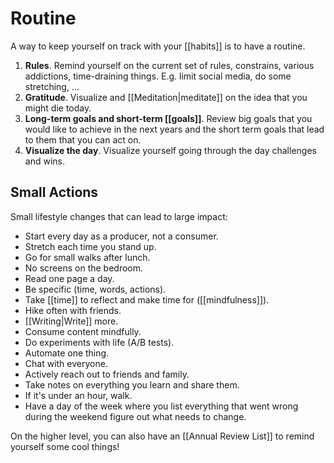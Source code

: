 # Routine

A way to keep yourself on track with your [[habits]] is to have a routine.

1. **Rules**. Remind yourself on the current set of rules, constrains, various addictions, time-draining things. E.g. limit social media, do some stretching, ...
2. **Gratitude**. Visualize and [[Meditation|meditate]] on the idea that you might die today.
3. **Long-term goals and short-term [[goals]]**. Review big goals that you would like to achieve in the next years and the short term goals that lead to them that you can act on.
4. **Visualize the day**. Visualize yourself going through the day challenges and wins.

## Small Actions

Small lifestyle changes that can lead to large impact:

- Start every day as a producer, not a consumer.
- Stretch each time you stand up.
- Go for small walks after lunch.
- No screens on the bedroom.
- Read one page a day.
- Be specific (time, words, actions).
- Take [[time]] to reflect and make time for ([[mindfulness]]).
- Hike often with friends.
- [[Writing|Write]] more.
- Consume content mindfully.
- Do experiments with life (A/B tests).
- Automate one thing.
- Chat with everyone.
- Actively reach out to friends and family.
- Take notes on everything you learn and share them.
- If it's under an hour, walk.
- Have a day of the week where you list everything that went wrong during the weekend figure out what needs to change.

On the higher level, you can also have an [[Annual Review List]] to remind yourself some cool things!
